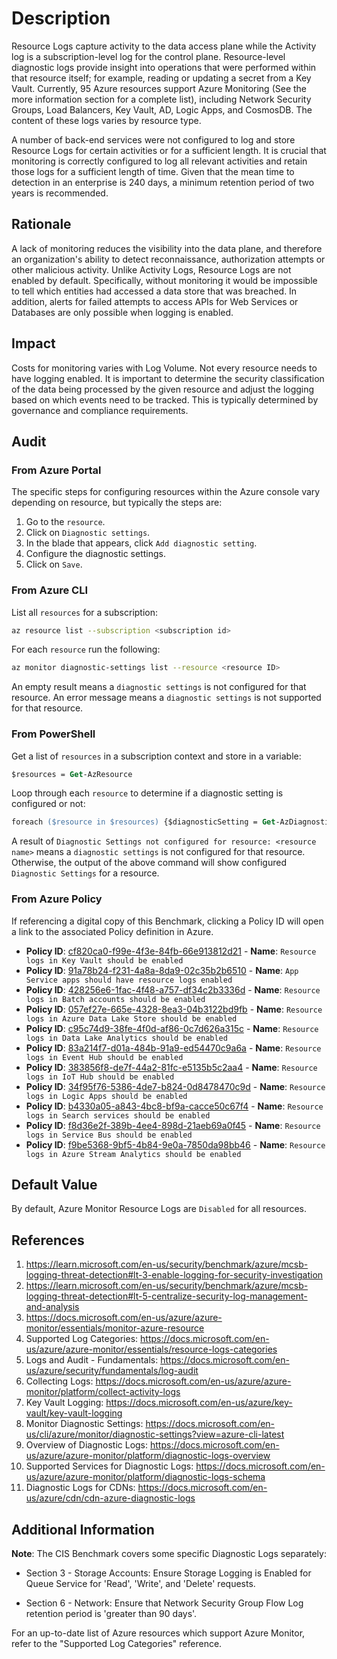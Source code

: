 # Description

Resource Logs capture activity to the data access plane while the Activity log is a subscription-level log for the control plane. Resource-level diagnostic logs provide insight into operations that were performed within that resource itself; for example, reading or updating a secret from a Key Vault. Currently, 95 Azure resources support Azure Monitoring (See the more information section for a complete list), including Network Security Groups, Load Balancers, Key Vault, AD, Logic Apps, and CosmosDB. The content of these logs varies by resource type.

A number of back-end services were not configured to log and store Resource Logs for certain activities or for a sufficient length. It is crucial that monitoring is correctly configured to log all relevant activities and retain those logs for a sufficient length of time. Given that the mean time to detection in an enterprise is 240 days, a minimum retention period of two years is recommended.

## Rationale

A lack of monitoring reduces the visibility into the data plane, and therefore an organization's ability to detect reconnaissance, authorization attempts or other malicious activity. Unlike Activity Logs, Resource Logs are not enabled by default. Specifically, without monitoring it would be impossible to tell which entities had accessed a data store that was breached. In addition, alerts for failed attempts to access APIs for Web Services or Databases are only possible when logging is enabled.

## Impact

Costs for monitoring varies with Log Volume. Not every resource needs to have logging enabled. It is important to determine the security classification of the data being processed by the given resource and adjust the logging based on which events need to be tracked. This is typically determined by governance and compliance requirements.

## Audit

### From Azure Portal

The specific steps for configuring resources within the Azure console vary depending on resource, but typically the steps are:

1. Go to the `resource`.
2. Click on `Diagnostic settings`.
3. In the blade that appears, click `Add diagnostic setting`.
4. Configure the diagnostic settings.
5. Click on `Save`.

### From Azure CLI

List all `resources` for a subscription:

```sh
az resource list --subscription <subscription id>
```

For each `resource` run the following:

```sh
az monitor diagnostic-settings list --resource <resource ID>
```

An empty result means a `diagnostic settings` is not configured for that resource. An error message means a `diagnostic settings` is not supported for that resource.

### From PowerShell

Get a list of `resources` in a subscription context and store in a variable:

```ps
$resources = Get-AzResource
```

Loop through each `resource` to determine if a diagnostic setting is configured or not:

```ps
foreach ($resource in $resources) {$diagnosticSetting = Get-AzDiagnosticSetting -ResourceId $resource.id -ErrorAction "SilentlyContinue"; if ([string]::IsNullOrEmpty($diagnosticSetting)) {$message = "Diagnostic Settings not configured for resource: " + $resource.Name;Write-Output $message}else{$diagnosticSetting}}
```

A result of `Diagnostic Settings not configured for resource: <resource name>` means a `diagnostic settings` is not configured for that resource. Otherwise, the output of the above command will show configured `Diagnostic Settings` for a resource.

### From Azure Policy

If referencing a digital copy of this Benchmark, clicking a Policy ID will open a link to the associated Policy definition in Azure.

- **Policy ID**: [cf820ca0-f99e-4f3e-84fb-66e913812d21](https://portal.azure.com/#view/Microsoft_Azure_Policy/PolicyDetailBlade/definitionId/%2Fproviders%2FMicrosoft.Authorization%2FpolicyDefinitions%2Fcf820ca0-f99e-4f3e-84fb-66e913812d21) - **Name**: `Resource logs in Key Vault should be enabled`
- **Policy ID**: [91a78b24-f231-4a8a-8da9-02c35b2b6510](https://portal.azure.com/#view/Microsoft_Azure_Policy/PolicyDetailBlade/definitionId/%2Fproviders%2FMicrosoft.Authorization%2FpolicyDefinitions%2F91a78b24-f231-4a8a-8da9-02c35b2b6510) - **Name**: `App Service apps should have resource logs enabled`
- **Policy ID**: [428256e6-1fac-4f48-a757-df34c2b3336d](https://portal.azure.com/#view/Microsoft_Azure_Policy/PolicyDetailBlade/definitionId/%2Fproviders%2FMicrosoft.Authorization%2FpolicyDefinitions%2F428256e6-1fac-4f48-a757-df34c2b3336d) - **Name**: `Resource logs in Batch accounts should be enabled`
- **Policy ID**: [057ef27e-665e-4328-8ea3-04b3122bd9fb](https://portal.azure.com/#view/Microsoft_Azure_Policy/PolicyDetailBlade/definitionId/%2Fproviders%2FMicrosoft.Authorization%2FpolicyDefinitions%2F057ef27e-665e-4328-8ea3-04b3122bd9fb) - **Name**: `Resource logs in Azure Data Lake Store should be enabled`
- **Policy ID**: [c95c74d9-38fe-4f0d-af86-0c7d626a315c](https://portal.azure.com/#view/Microsoft_Azure_Policy/PolicyDetailBlade/definitionId/%2Fproviders%2FMicrosoft.Authorization%2FpolicyDefinitions%2Fc95c74d9-38fe-4f0d-af86-0c7d626a315c) - **Name**: `Resource logs in Data Lake Analytics should be enabled`
- **Policy ID**: [83a214f7-d01a-484b-91a9-ed54470c9a6a](https://portal.azure.com/#view/Microsoft_Azure_Policy/PolicyDetailBlade/definitionId/%2Fproviders%2FMicrosoft.Authorization%2FpolicyDefinitions%2F83a214f7-d01a-484b-91a9-ed54470c9a6a) - **Name**: `Resource logs in Event Hub should be enabled`
- **Policy ID**: [383856f8-de7f-44a2-81fc-e5135b5c2aa4](https://portal.azure.com/#view/Microsoft_Azure_Policy/PolicyDetailBlade/definitionId/%2Fproviders%2FMicrosoft.Authorization%2FpolicyDefinitions%2F383856f8-de7f-44a2-81fc-e5135b5c2aa4) - **Name**: `Resource logs in IoT Hub should be enabled`
- **Policy ID**: [34f95f76-5386-4de7-b824-0d8478470c9d](https://portal.azure.com/#view/Microsoft_Azure_Policy/PolicyDetailBlade/definitionId/%2Fproviders%2FMicrosoft.Authorization%2FpolicyDefinitions%2F34f95f76-5386-4de7-b824-0d8478470c9d) - **Name**: `Resource logs in Logic Apps should be enabled`
- **Policy ID**: [b4330a05-a843-4bc8-bf9a-cacce50c67f4](https://portal.azure.com/#view/Microsoft_Azure_Policy/PolicyDetailBlade/definitionId/%2Fproviders%2FMicrosoft.Authorization%2FpolicyDefinitions%2Fb4330a05-a843-4bc8-bf9a-cacce50c67f4) - **Name**: `Resource logs in Search services should be enabled`
- **Policy ID**: [f8d36e2f-389b-4ee4-898d-21aeb69a0f45](https://portal.azure.com/#view/Microsoft_Azure_Policy/PolicyDetailBlade/definitionId/%2Fproviders%2FMicrosoft.Authorization%2FpolicyDefinitions%2Ff8d36e2f-389b-4ee4-898d-21aeb69a0f45) - **Name**: `Resource logs in Service Bus should be enabled`
- **Policy ID**: [f9be5368-9bf5-4b84-9e0a-7850da98bb46](https://portal.azure.com/#view/Microsoft_Azure_Policy/PolicyDetailBlade/definitionId/%2Fproviders%2FMicrosoft.Authorization%2FpolicyDefinitions%2Ff9be5368-9bf5-4b84-9e0a-7850da98bb46) - **Name**: `Resource logs in Azure Stream Analytics should be enabled`

## Default Value

By default, Azure Monitor Resource Logs are `Disabled` for all resources.

## References

1. <https://learn.microsoft.com/en-us/security/benchmark/azure/mcsb-logging-threat-detection#lt-3-enable-logging-for-security-investigation>
2. <https://learn.microsoft.com/en-us/security/benchmark/azure/mcsb-logging-threat-detection#lt-5-centralize-security-log-management-and-analysis>
3. <https://docs.microsoft.com/en-us/azure/azure-monitor/essentials/monitor-azure-resource>
4. Supported Log Categories: <https://docs.microsoft.com/en-us/azure/azure-monitor/essentials/resource-logs-categories>
5. Logs and Audit - Fundamentals: <https://docs.microsoft.com/en-us/azure/security/fundamentals/log-audit>
6. Collecting Logs: <https://docs.microsoft.com/en-us/azure/azure-monitor/platform/collect-activity-logs>
7. Key Vault Logging: <https://docs.microsoft.com/en-us/azure/key-vault/key-vault-logging>
8. Monitor Diagnostic Settings: <https://docs.microsoft.com/en-us/cli/azure/monitor/diagnostic-settings?view=azure-cli-latest>
9. Overview of Diagnostic Logs: <https://docs.microsoft.com/en-us/azure/azure-monitor/platform/diagnostic-logs-overview>
10. Supported Services for Diagnostic Logs: <https://docs.microsoft.com/en-us/azure/azure-monitor/platform/diagnostic-logs-schema>
11. Diagnostic Logs for CDNs: <https://docs.microsoft.com/en-us/azure/cdn/cdn-azure-diagnostic-logs>

## Additional Information

**Note**: The CIS Benchmark covers some specific Diagnostic Logs separately:

- Section 3 - Storage Accounts: Ensure Storage Logging is Enabled for Queue Service for 'Read', 'Write', and 'Delete' requests.

- Section 6 - Network: Ensure that Network Security Group Flow Log retention period is 'greater than 90 days'.

For an up-to-date list of Azure resources which support Azure Monitor, refer to the "Supported Log Categories" reference.
